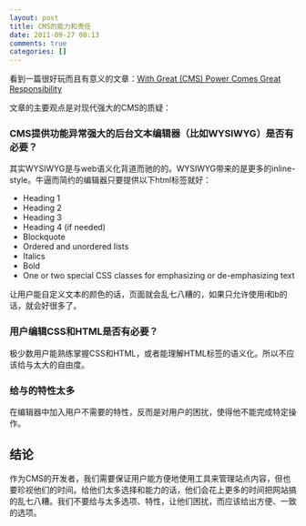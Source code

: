 ```yaml
---
layout: post
title: CMS的能力和责任
date: 2011-09-27 00:13
comments: true
categories: []
---
```

看到一篇很好玩而且有意义的文章：<a title="Permanent Link to With Great (CMS) Power Comes Great Responsibility" href="http://sixrevisions.com/user-interface/with-great-cms-power-comes-great-responsibility/" rel="bookmark">With Great (CMS) Power Comes Great Responsibility</a>

文章的主要观点是对现代强大的CMS的质疑：
<h3>CMS提供功能异常强大的后台文本编辑器（比如WYSIWYG）是否有必要？</h3>
其实WYSIWYG是与web语义化背道而驰的的。WYSIWYG带来的是更多的inline-style。牛逼而简约的编辑器只要提供以下html标签就好：
<ul>
	<li>Heading 1</li>
	<li>Heading 2</li>
	<li>Heading 3</li>
	<li>Heading 4 (if needed)</li>
	<li>Blockquote</li>
	<li>Ordered and unordered lists</li>
	<li>Italics</li>
	<li>Bold</li>
	<li>One or two special CSS classes for emphasizing or de-emphasizing text</li>
</ul>
让用户能自定义文本的颜色的话，页面就会乱七八糟的，如果只允许使用i和b的话，就会好很多了。
<h3>用户编辑CSS和HTML是否有必要？</h3>
极少数用户能熟练掌握CSS和HTML，或者能理解HTML标签的语义化。所以不应该给与太大的自由度。
<h3>给与的特性太多</h3>
在编辑器中加入用户不需要的特性，反而是对用户的困扰，使得他不能完成特定操作。
<h2>结论</h2>
作为CMS的开发者，我们需要保证用户能方便地使用工具来管理站点内容，但也要珍视他们的时间。给他们太多选择和能力的话，他们会花上更多的时间把网站搞的乱七八糟。我们不要给与太多选项、特性，让他们困扰，而应该给出方便、一致的选项。

&nbsp;
